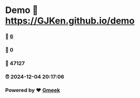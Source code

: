 # Demo :link: https://GJKen.github.io/demo 
### :page_facing_up: [6](https://GJKen.github.io/demo/tag.html) 
### :speech_balloon: 0 
### :hibiscus: 47127 
### :alarm_clock: 2024-12-04 20:17:06 
### Powered by :heart: [Gmeek](https://github.com/Meekdai/Gmeek)
